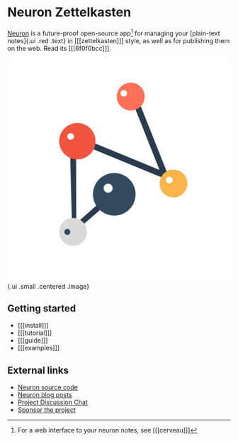 # Neuron Zettelkasten

[Neuron](https://github.com/srid/neuron) is a future-proof open-source app[^web] for managing your [plain-text notes]{.ui .red .text} in [[[zettelkasten]]] style, as well as for publishing them on the web. Read its [[[6f0f0bcc]]].

![Neuron logo](https://raw.githubusercontent.com/srid/neuron/master/assets/neuron.svg){.ui .small .centered .image}

## Getting started

* [[[install]]]
* [[[tutorial]]]
* [[[guide]]]
* [[[examples]]]

## External links

* [Neuron source code](https://github.com/srid/neuron)
* [Neuron blog posts](https://www.srid.ca/b6df4059.html)
* [Project Discussion Chat](https://github.com/srid/neuron#discussion)
* [Sponsor the project](https://github.com/sponsors/srid)

[^web]: For a web interface to your neuron notes, see [[[cerveau]]]
